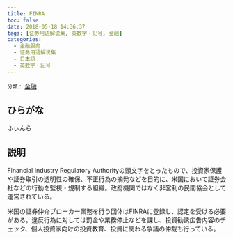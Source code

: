 ```yaml
---
title: FINRA
toc: false
date: 2018-05-18 14:36:37
tags: [证券用语解说集, 英数字・記号, 金融]
categories:
  - 金融服务
  - 证券用语解说集
  - 日本語
  - 英数字・記号
---
```


`分類：` [金融](/tags/金融/)

## ひらがな

ふぃんら

## 説明

Financial Industry Regulatory Authorityの頭文字をとったもので、投資家保護や証券取引の透明性の確保、不正行為の摘発などを目的に、米国において証券会社などの行動を監視・規制する組織。政府機関ではなく非営利の民間協会として運営されている。

米国の証券仲介ブローカー業務を行う団体はFINRAに登録し、認定を受ける必要がある。違反行為に対しては罰金や業務停止などを課し、投資勧誘広告内容のチェック、個人投資家向けの投資教育、投資に関わる争議の仲裁も行っている。
